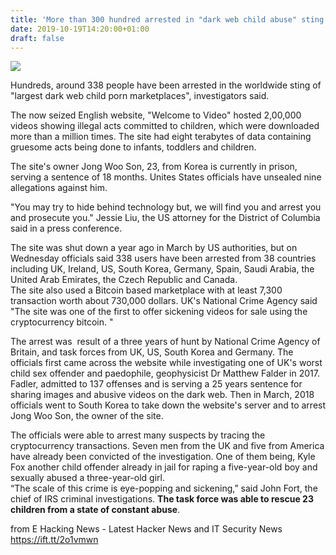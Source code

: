 ```yaml
---
title: 'More than 300 hundred arrested in "dark web child abuse" sting!'
date: 2019-10-19T14:20:00+01:00
draft: false
---
```


[![](https://1.bp.blogspot.com/-7QSh8pCcNbg/XaoCOqjTUKI/AAAAAAAAAT8/Fsj6JS1IAzkJrvivIVbSch2UF2SxlqQngCLcBGAsYHQ/s640/offender.jpg)](https://1.bp.blogspot.com/-7QSh8pCcNbg/XaoCOqjTUKI/AAAAAAAAAT8/Fsj6JS1IAzkJrvivIVbSch2UF2SxlqQngCLcBGAsYHQ/s1600/offender.jpg)

  
Hundreds, around 338 people have been arrested in the worldwide sting of "largest dark web child porn marketplaces", investigators said.  
  
The now seized English website, "Welcome to Video" hosted 2,00,000 videos showing illegal acts committed to children, which were downloaded more than a million times. The site had eight terabytes of data containing gruesome acts being done to infants, toddlers and children.  
  
The site's owner Jong Woo Son, 23, from Korea is currently in prison, serving a sentence of 18 months. Unites States officials have unsealed nine allegations against him.  
  
"You may try to hide behind technology but, we will find you and arrest you and prosecute you." Jessie Liu, the US attorney for the District of Columbia said in a press conference.  
  
The site was shut down a year ago in March by US authorities, but on Wednesday officials said 338 users have been arrested from 38 countries including UK, Ireland, US, South Korea, Germany, Spain, Saudi Arabia, the United Arab Emirates, the Czech Republic and Canada.  
The site also used a Bitcoin based marketplace with at least 7,300 transaction worth about 730,000 dollars. UK's National Crime Agency said "The site was one of the first to offer sickening videos for sale using the cryptocurrency bitcoin. "  
  
The arrest was  result of a three years of hunt by National Crime Agency of Britain, and task forces from UK, US, South Korea and Germany. The officials first came across the website while investigating one of UK's worst child sex offender and paedophile, geophysicist Dr Matthew Falder in 2017. Fadler, admitted to 137 offenses and is serving a 25 years sentence for sharing images and abusive videos on the dark web. Then in March, 2018 officials went to South Korea to take down the website's server and to arrest Jong Woo Son, the owner of the site.  
  
The officials were able to arrest many suspects by tracing the cryptocurrency transactions. Seven men from the UK and five from America have already been convicted of the investigation. One of them being, Kyle Fox another child offender already in jail for raping a five-year-old boy and sexually abused a three-year-old girl.  
“The scale of this crime is eye-popping and sickening,” said John Fort, the chief of IRS criminal investigations. **The task force was able to rescue 23 children from a state of constant abuse**.

  
  
from E Hacking News - Latest Hacker News and IT Security News https://ift.tt/2o1vmwn